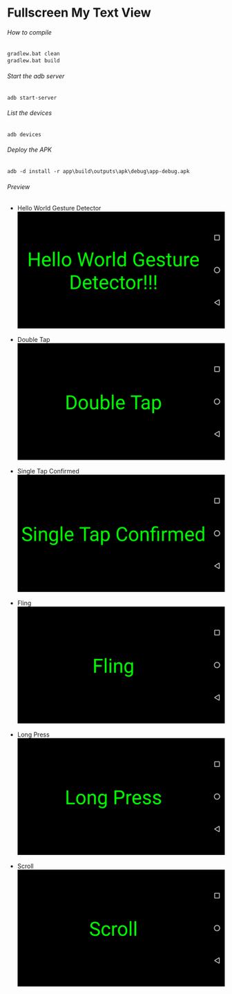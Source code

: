 Fullscreen My Text View
=======================

###### How to compile

```
gradlew.bat clean
gradlew.bat build
```

###### Start the adb server

```
adb start-server
```

###### List the devices

```
adb devices
```

###### Deploy the APK

```
adb -d install -r app\build\outputs\apk\debug\app-debug.apk
```
###### Preview

- Hello World Gesture Detector
![helloWorldGestureDetector][helloWorldGestureDetector-image]

- Double Tap
![doubleTap][doubleTap-image]

- Single Tap Confirmed
![singleTapConfirmed][singleTapConfirmed-image]

- Fling
![fling][fling-image]

- Long Press
![longPress][longPress-image]

- Scroll
![scroll][scroll-image]

[//]: # "Image declaration"

[helloWorldGestureDetector-image]: ./preview/helloWorldGestureDetector.png "Hello World Gesture Detector"
[doubleTap-image]: ./preview/doubleTap.png "Double Tap"
[singleTapConfirmed-image]: ./preview/singleTapConfirmed.png "Single Tap Confirmed"
[fling-image]: ./preview/fling.png "Fling"
[longPress-image]: ./preview/longPress.png "Long Press"
[scroll-image]: ./preview/scroll.png "Scroll"
